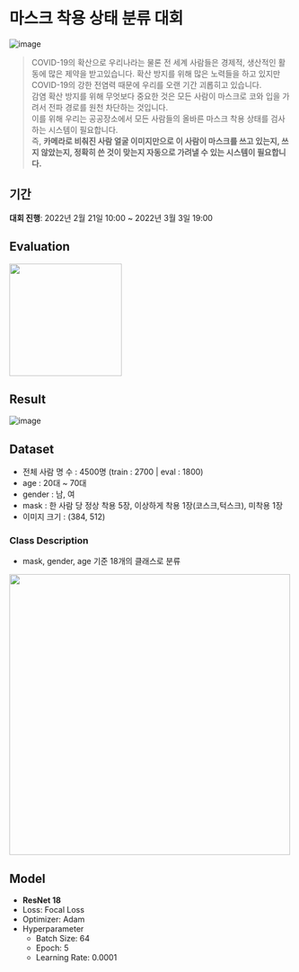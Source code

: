 # 마스크 착용 상태 분류 대회

![image](https://user-images.githubusercontent.com/91870042/156874151-4d1c362b-bae6-4781-8064-315d12d3ba60.png)

> COVID-19의 확산으로 우리나라는 물론 전 세계 사람들은 경제적, 생산적인 활동에 많은 제약을 받고있습니다. 확산 방지를 위해 많은 노력들을 하고 있지만 COVID-19의 강한 전염력 때문에 우리를 오랜 기간 괴롭히고 있습니다. </br>
> 감염 확산 방지를 위해 무엇보다 중요한 것은 모든 사람이 마스크로 코와 입을 가려서 전파 경로를 원천 차단하는 것입니다. </br>
> 이를 위해 우리는 공공장소에서 모든 사람들의 올바른 마스크 착용 상태를 검사하는 시스템이 필요합니다. </br>
> 즉, **카메라로 비춰진 사람 얼굴 이미지만으로 이 사람이 마스크를 쓰고 있는지, 쓰지 않았는지, 정확히 쓴 것이 맞는지 자동으로 가려낼 수 있는 시스템이 필요합니다.**

## 기간
**대회 진행**: 2022년 2월 21일 10:00 ~ 2022년 3월 3일 19:00  


## Evaluation
<img src="https://user-images.githubusercontent.com/97524127/171376238-48e34af9-5dc1-4e00-8fe4-cc01ed81407d.png"  height="200"/>

## Result
![image](https://user-images.githubusercontent.com/97524127/171377368-4aa70cec-f2e0-441f-a53c-405c6a42558d.png)

## Dataset   
- 전체 사람 명 수 : 4500명 (train : 2700 | eval : 1800)
- age : 20대 ~ 70대
- gender : 남, 여
- mask : 한 사람 당 정상 착용 5장, 이상하게 착용 1장(코스크,턱스크), 미착용 1장
- 이미지 크기 : (384, 512)


### Class Description
- mask, gender, age 기준 18개의 클래스로 분류
<img src="https://user-images.githubusercontent.com/68593821/131881060-c6d16a84-1138-4a28-b273-418ea487548d.png" height="500"/>

## Model  
- **ResNet 18**
- Loss: Focal Loss
- Optimizer: Adam
- Hyperparameter
  - Batch Size: 64
  - Epoch: 5
  - Learning Rate: 0.0001
